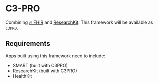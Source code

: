 C3-PRO
======

Combining [🔥 FHIR][fhir] and [ResearchKit][].
This framework will be available as `C3PRO`.


Requirements
------------

Apps built using this framework need to include:

- SMART (built with C3PRO)
- ResearchKit (built with C3PRO)
- HealthKit


[fhir]: http://hl7.org/fhir/
[researchkit]: http://researchkit.github.io
